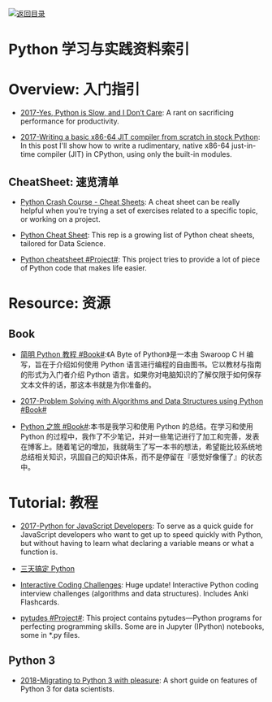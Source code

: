 [![返回目录](https://parg.co/UGo)](https://github.com/wxyyxc1992/Awesome-Reference)

# Python 学习与实践资料索引

# Overview: 入门指引

* [2017-Yes, Python is Slow, and I Don’t Care](https://hackernoon.com/yes-python-is-slow-and-i-dont-care-13763980b5a1): A rant on sacrificing performance for productivity.

* [2017-Writing a basic x86-64 JIT compiler from scratch in stock Python](https://csl.name/post/python-jit/): In this post I'll show how to write a rudimentary, native x86-64 just-in-time compiler (JIT) in CPython, using only the built-in modules.

## CheatSheet: 速览清单

* [Python Crash Course - Cheat Sheets](https://ehmatthes.github.io/pcc/cheatsheets/README.html): A cheat sheet can be really helpful when you’re trying a set of exercises related to a specific topic, or working on a project.

* [Python Cheat Sheet](https://github.com/juliangaal/python-cheat-sheet): This rep is a growing list of Python cheat sheets, tailored for Data Science.

* [Python cheatsheet #Project#](https://www.pythonsheets.com/): This project tries to provide a lot of piece of Python code that makes life easier.

# Resource: 资源

## Book

* [简明 Python 教程 #Book#](https://www.gitbook.com/book/lenkimo/byte-of-python-chinese-edition/details):《A Byte of Python》是一本由 Swaroop C H 编写，旨在于介绍如何使用 Python 语言进行编程的自由图书。它以教材与指南的形式为入门者介绍 Python 语言。如果你对电脑知识的了解仅限于如何保存文本文件的话，那这本书就是为你准备的。

* [2017-Problem Solving with Algorithms and Data Structures using Python #Book#](http://6me.us/jgWZ)

* [Python 之旅 #Book#](https://github.com/ethan-funny/explore-python):本书是我学习和使用 Python 的总结。在学习和使用 Python 的过程中，我作了不少笔记，并对一些笔记进行了加工和完善，发表在博客上。随着笔记的增加，我就萌生了写一本书的想法，希望能比较系统地总结相关知识，巩固自己的知识体系，而不是停留在『感觉好像懂了』的状态中。

# Tutorial: 教程

* [2017-Python for JavaScript Developers](https://dev.to/underdogio/python-for-javascript-developers): To serve as a quick guide for JavaScript developers who want to get up to speed quickly with Python, but without having to learn what declaring a variable means or what a function is.

* [三天搞定 Python](https://zhuanlan.zhihu.com/p/21332075)

* [Interactive Coding Challenges](https://parg.co/bhs): Huge update! Interactive Python coding interview challenges (algorithms and data structures). Includes Anki Flashcards.

* [pytudes #Project#](https://github.com/norvig/pytudes): This project contains pytudes—Python programs for perfecting programming skills. Some are in Jupyter (IPython) notebooks, some in \*.py files.

## Python 3

* [2018-Migrating to Python 3 with pleasure](https://github.com/arogozhnikov/python3_with_pleasure): A short guide on features of Python 3 for data scientists.
